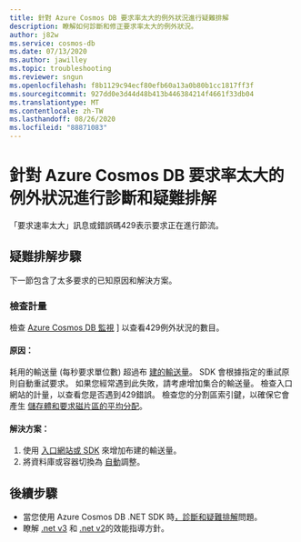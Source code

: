 ```yaml
---
title: 針對 Azure Cosmos DB 要求率太大的例外狀況進行疑難排解
description: 瞭解如何診斷和修正要求率太大的例外狀況。
author: j82w
ms.service: cosmos-db
ms.date: 07/13/2020
ms.author: jawilley
ms.topic: troubleshooting
ms.reviewer: sngun
ms.openlocfilehash: f8b1129c94ecf80efb60a13a0b80b1cc1817ff3f
ms.sourcegitcommit: 927dd0e3d44d48b413b446384214f4661f33db04
ms.translationtype: MT
ms.contentlocale: zh-TW
ms.lasthandoff: 08/26/2020
ms.locfileid: "88871083"
---
```

# <a name="diagnose-and-troubleshoot-azure-cosmos-db-request-rate-too-large-exceptions"></a>針對 Azure Cosmos DB 要求率太大的例外狀況進行診斷和疑難排解
「要求速率太大」訊息或錯誤碼429表示要求正在進行節流。

## <a name="troubleshooting-steps"></a>疑難排解步驟
下一節包含了太多要求的已知原因和解決方案。

### <a name="check-the-metrics"></a>檢查計量
檢查 [Azure Cosmos DB 監視](monitor-cosmos-db.md) ] 以查看429例外狀況的數目。

#### <a name="cause"></a>原因：
耗用的輸送量 (每秒要求單位數) 超過布 [建的輸送量](set-throughput.md)。 SDK 會根據指定的重試原則自動重試要求。 如果您經常遇到此失敗，請考慮增加集合的輸送量。 檢查入口網站的計量，以查看您是否遇到429錯誤。 檢查您的分割區索引鍵，以確保它會產生 [儲存體和要求磁片區的平均分配](partition-data.md)。

#### <a name="solution"></a>解決方案：
1. 使用 [入口網站或 SDK](set-throughput.md) 來增加布建的輸送量。
1. 將資料庫或容器切換為 [自動](provision-throughput-autoscale.md)調整。

## <a name="next-steps"></a>後續步驟
* 當您使用 Azure Cosmos DB .NET SDK 時[，診斷和疑難排解](troubleshoot-dot-net-sdk.md)問題。
* 瞭解 [.net v3](performance-tips-dotnet-sdk-v3-sql.md) 和 [.net v2](performance-tips.md)的效能指導方針。
